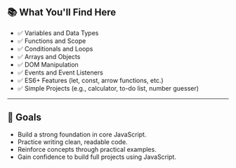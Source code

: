 
## 📚 What You'll Find Here

- ✅ Variables and Data Types
- ✅ Functions and Scope
- ✅ Conditionals and Loops
- ✅ Arrays and Objects
- ✅ DOM Manipulation
- ✅ Events and Event Listeners
- ✅ ES6+ Features (let, const, arrow functions, etc.)
- ✅ Simple Projects (e.g., calculator, to-do list, number guesser)

---

## 🎯 Goals

- Build a strong foundation in core JavaScript.
- Practice writing clean, readable code.
- Reinforce concepts through practical examples.
- Gain confidence to build full projects using JavaScript.


